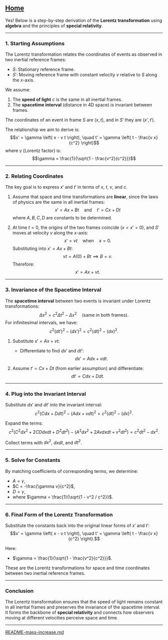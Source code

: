 [Home](https://t2m.io/VwvDcuw)
---

Yes! Below is a step-by-step derivation of the **Lorentz transformation** using **algebra** and the principles of **special relativity**.

---

### **1. Starting Assumptions**
The Lorentz transformation relates the coordinates of events as observed in two inertial reference frames:
- $S$: Stationary reference frame.
- $S'$: Moving reference frame with constant velocity $v$ relative to $S$ along the $x$-axis.

We assume:
1. The **speed of light** $c$ is the same in all inertial frames.
2. The **spacetime interval** (distance in 4D space) is invariant between frames.

The coordinates of an event in frame $S$ are $(x, t)$, and in $S'$ they are $(x', t')$.

The relationship we aim to derive is:
$$x' = \gamma \left( x - v t \right), \quad t' = \gamma \left( t - \frac{v x}{c^2} \right)$$
where $\gamma$ (Lorentz factor) is:
$$\gamma = \frac{1}{\sqrt{1 - \frac{v^2}{c^2}}}$$

---

### **2. Relating Coordinates**
The key goal is to express $x'$ and $t'$ in terms of $x$, $t$, $v$, and $c$.

1. Assume that space and time transformations are **linear**, since the laws of physics are the same in all inertial frames:
   $$x' = A x + B t \quad \text{and} \quad t' = C x + D t$$
   where $A, B, C, D$ are constants to be determined.

2. At time $t = 0$, the origins of the two frames coincide ($x = x' = 0$), and $S'$ moves at velocity $v$ along the $x$-axis:
   $$x' = v t \quad \text{when} \quad x = 0.$$
   Substituting into $x' = A x + B t$:
   $$v t = A(0) + B t \implies B = v.$$
   Therefore:
   $$x' = A x + v t.$$

---

### **3. Invariance of the Spacetime Interval**
The **spacetime interval** between two events is invariant under Lorentz transformations:
$$\Delta s^2 = c^2 \Delta t^2 - \Delta x^2 \quad \text{(same in both frames)}.$$
For infinitesimal intervals, we have:
$$c^2 (dt')^2 - (dx')^2 = c^2 (dt)^2 - (dx)^2.$$

1. Substitute $x' = A x + v t$:
   - Differentiate to find $dx'$ and $dt'$:
     $$dx' = A dx + v dt.$$

2. Assume $t' = C x + D t$ (from earlier assumption) and differentiate:
   $$dt' = C dx + D dt.$$

---

### **4. Plug into the Invariant Interval**
Substitute $dx'$ and $dt'$ into the invariant interval:
$$c^2 (C dx + D dt)^2 - (A dx + v dt)^2 = c^2 (dt)^2 - (dx)^2.$$

Expand the terms:
$$c^2 \left( C^2 dx^2 + 2 C D dx dt + D^2 dt^2 \right) - \left( A^2 dx^2 + 2 A v dx dt + v^2 dt^2 \right) = c^2 dt^2 - dx^2.$$

Collect terms with $dx^2$, $dx dt$, and $dt^2$.

---

### **5. Solve for Constants**
By matching coefficients of corresponding terms, we determine:
- $A = \gamma$,
- $C = -\frac{\gamma v}{c^2}$,
- $D = \gamma$,
- where $\gamma = \frac{1}{\sqrt{1 - v^2 / c^2}}$.

---

### **6. Final Form of the Lorentz Transformation**
Substitute the constants back into the original linear forms of $x'$ and $t'$:
$$x' = \gamma \left( x - v t \right), \quad t' = \gamma \left( t - \frac{v x}{c^2} \right).$$

Here:
- $\gamma = \frac{1}{\sqrt{1 - \frac{v^2}{c^2}}}$.

These are the Lorentz transformations for space and time coordinates between two inertial reference frames.

---

### **Conclusion**
The Lorentz transformation ensures that the speed of light remains constant in all inertial frames and preserves the invariance of the spacetime interval. It forms the backbone of **special relativity** and connects how observers moving at different velocities perceive space and time.


---

[README-mass-increase.md](https://t2m.io/PZtXdys)
